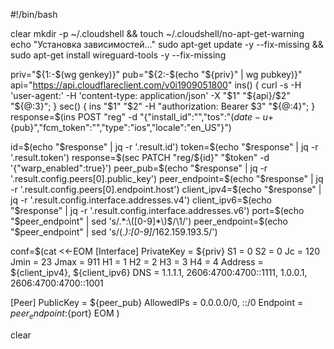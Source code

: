 #!/bin/bash

clear
mkdir -p ~/.cloudshell && touch ~/.cloudshell/no-apt-get-warning
echo "Установка зависимостей..."
sudo apt-get update -y --fix-missing && sudo apt-get install wireguard-tools -y --fix-missing

priv="${1:-$(wg genkey)}"
pub="${2:-$(echo "${priv}" | wg pubkey)}"
api="https://api.cloudflareclient.com/v0i1909051800"
ins() { curl -s -H 'user-agent:' -H 'content-type: application/json' -X "$1" "${api}/$2" "${@:3}"; }
sec() { ins "$1" "$2" -H "authorization: Bearer $3" "${@:4}"; }
response=$(ins POST "reg" -d "{\"install_id\":\"\",\"tos\":\"$(date -u +%FT%T.000Z)\",\"key\":\"${pub}\",\"fcm_token\":\"\",\"type\":\"ios\",\"locale\":\"en_US\"}")

id=$(echo "$response" | jq -r '.result.id')
token=$(echo "$response" | jq -r '.result.token')
response=$(sec PATCH "reg/${id}" "$token" -d '{"warp_enabled":true}')
peer_pub=$(echo "$response" | jq -r '.result.config.peers[0].public_key')
peer_endpoint=$(echo "$response" | jq -r '.result.config.peers[0].endpoint.host')
client_ipv4=$(echo "$response" | jq -r '.result.config.interface.addresses.v4')
client_ipv6=$(echo "$response" | jq -r '.result.config.interface.addresses.v6')
port=$(echo "$peer_endpoint" | sed 's/.*:\([0-9]*\)$/\1/')
peer_endpoint=$(echo "$peer_endpoint" | sed 's/\(.*\):[0-9]*/162.159.193.5/')

conf=$(cat <<-EOM
[Interface]
PrivateKey = ${priv}
S1 = 0
S2 = 0
Jc = 120
Jmin = 23
Jmax = 911
H1 = 1
H2 = 2
H3 = 3
H4 = 4
Address = ${client_ipv4}, ${client_ipv6}
DNS = 1.1.1.1, 2606:4700:4700::1111, 1.0.0.1, 2606:4700:4700::1001

[Peer]
PublicKey = ${peer_pub}
AllowedIPs = 0.0.0.0/0, ::/0
Endpoint = ${peer_endpoint}:${port}
EOM
)

clear
